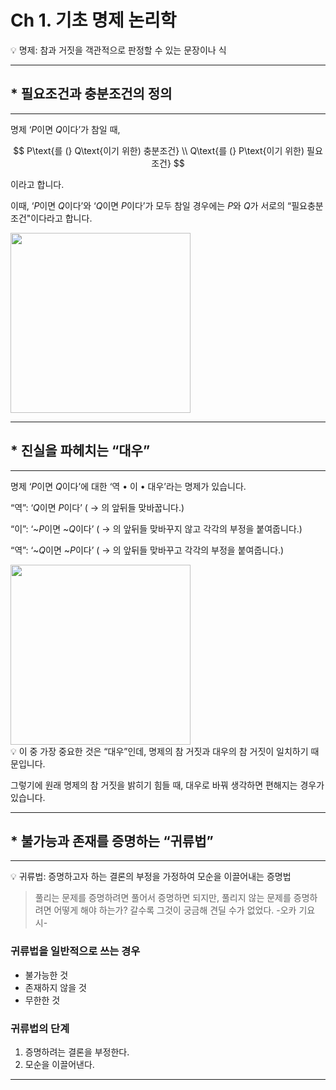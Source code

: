 # Ch 1. 기초 명제 논리학

<aside>
💡 명제: 참과 거짓을 객관적으로 판정할 수 있는 문장이나 식

</aside>

---

## * 필요조건과 충분조건의 정의

---

명제 ‘$P$이면 $Q$이다’가 참일 때,

$$
P\text{를 (} Q\text{이기 위한) 충분조건} \\ Q\text{를 (} P\text{이기 위한) 필요조건} 
$$

이라고 합니다.

이때, ‘$P$이면 $Q$이다’와 ‘$Q$이면 $P$이다’가 모두 참일 경우에는 $P$와 $Q$가 서로의 “필요충분조건"이다라고 합니다.

<img src = "https://t1.daumcdn.net/cfile/tistory/99813441600290B60C" style = width:30vw;>

---

## * 진실을 파헤치는 “대우”

---

명제 ‘$P$이면 $Q$이다’에 대한 ‘역 $\bullet$ 이 $\bullet$ 대우’라는 명제가 있습니다.

“역”: ‘$Q$이면 $P$이다’ ( $\rightarrow$ 의 앞뒤들 맞바꿉니다.)

“이”: ‘~$P$이면 ~$Q$이다’ ( $\rightarrow$ 의 앞뒤들 맞바꾸지 않고 각각의 부정을 붙여줍니다.)

“역”: ‘~$Q$이면 ~$P$이다’ ( $\rightarrow$ 의 앞뒤들 맞바꾸고 각각의 부정을 붙여줍니다.)

<img src = "https://www.tcpschool.com/lectures/img_codingmath_47.png" style = width:30vw;>

<aside>
💡 이 중 가장 중요한 것은 “대우”인데, 명제의 참 거짓과 대우의 참 거짓이 일치하기 때문입니다.

</aside>

그렇기에 원래 명제의 참 거짓을 밝히기 힘들 때, 대우로 바꿔 생각하면 편해지는 경우가 있습니다.

---

## * 불가능과 존재를 증명하는 “귀류법”

---

<aside>
💡 귀류법: 증명하고자 하는 결론의 부정을 가정하여 모순을 이끌어내는 증명법

</aside>

> 풀리는 문제를 증명하려면 풀어서 증명하면 되지만, 풀리지 않는 문제를 증명하려면 어떻게 해야 하는가? 갈수록 그것이 궁금해 견딜 수가 없었다.         -오카 기요시-
> 

### 귀류법을 일반적으로 쓰는 경우

- 불가능한 것
- 존재하지 않을 것
- 무한한 것

### 귀류법의 단계

1. 증명하려는 결론을 부정한다.
2. 모순을 이끌어낸다.

---